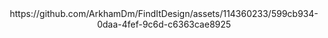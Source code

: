 

<div align="center">
  https://github.com/ArkhamDm/FindItDesign/assets/114360233/599cb934-0daa-4fef-9c6d-c6363cae8925
</div>

